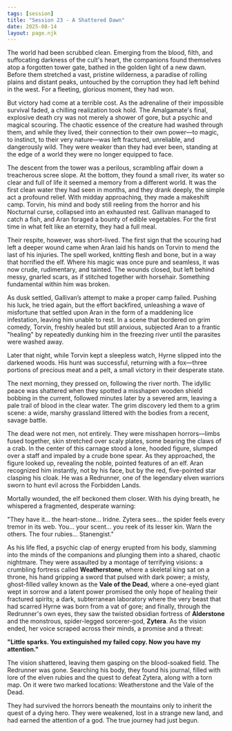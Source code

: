 ```yaml
---
tags: [session]
title: "Session 23 - A Shattered Dawn"
date: 2025-08-14
layout: page.njk
---
```


The world had been scrubbed clean. Emerging from the blood, filth, and suffocating darkness of the cult's heart, the companions found themselves atop a forgotten tower gate, bathed in the golden light of a new dawn. Before them stretched a vast, pristine wilderness, a paradise of rolling plains and distant peaks, untouched by the corruption they had left behind in the west. For a fleeting, glorious moment, they had won.

But victory had come at a terrible cost. As the adrenaline of their impossible survival faded, a chilling realization took hold. The Amalgamate's final, explosive death cry was not merely a shower of gore, but a psychic and magical scouring. The chaotic essence of the creature had washed through them, and while they lived, their connection to their own power—to magic, to instinct, to their very nature—was left fractured, unreliable, and dangerously wild. They were weaker than they had ever been, standing at the edge of a world they were no longer equipped to face.

The descent from the tower was a perilous, scrambling affair down a treacherous scree slope. At the bottom, they found a small river, its water so clear and full of life it seemed a memory from a different world. It was the first clean water they had seen in months, and they drank deeply, the simple act a profound relief. With midday approaching, they made a makeshift camp. Torvin, his mind and body still reeling from the horror and his Nocturnal curse, collapsed into an exhausted rest. Gallivan managed to catch a fish, and Aran foraged a bounty of edible vegetables. For the first time in what felt like an eternity, they had a full meal.

Their respite, however, was short-lived. The first sign that the scouring had left a deeper wound came when Aran laid his hands on Torvin to mend the last of his injuries. The spell worked, knitting flesh and bone, but in a way that horrified the elf. Where his magic was once pure and seamless, it was now crude, rudimentary, and tainted. The wounds closed, but left behind messy, gnarled scars, as if stitched together with horsehair. Something fundamental within him was broken.

As dusk settled, Gallivan’s attempt to make a proper camp failed. Pushing his luck, he tried again, but the effort backfired, unleashing a wave of misfortune that settled upon Aran in the form of a maddening lice infestation, leaving him unable to rest. In a scene that bordered on grim comedy, Torvin, freshly healed but still anxious, subjected Aran to a frantic "healing" by repeatedly dunking him in the freezing river until the parasites were washed away.

Later that night, while Torvin kept a sleepless watch, Hyrne slipped into the darkened woods. His hunt was successful, returning with a fox—three portions of precious meat and a pelt, a small victory in their desperate state.

The next morning, they pressed on, following the river north. The idyllic peace was shattered when they spotted a misshapen wooden shield bobbing in the current, followed minutes later by a severed arm, leaving a pale trail of blood in the clear water. The grim discovery led them to a grim scene: a wide, marshy grassland littered with the bodies from a recent, savage battle.

The dead were not men, not entirely. They were misshapen horrors—limbs fused together, skin stretched over scaly plates, some bearing the claws of a crab. In the center of this carnage stood a lone, hooded figure, slumped over a staff and impaled by a crude bone spear. As they approached, the figure looked up, revealing the noble, pointed features of an elf. Aran recognized him instantly, not by his face, but by the red, five-pointed star clasping his cloak. He was a Redrunner, one of the legendary elven warriors sworn to hunt evil across the Forbidden Lands.

Mortally wounded, the elf beckoned them closer. With his dying breath, he whispered a fragmented, desperate warning:

"They have it... the heart-stone... Iridne. Zytera sees... the spider feels every tremor in its web. You... your scent... you reek of its lesser kin. Warn the others. The four rubies... Stanengist."

As his life fled, a psychic clap of energy erupted from his body, slamming into the minds of the companions and plunging them into a shared, chaotic nightmare. They were assaulted by a montage of terrifying visions: a crumbling fortress called **Weatherstone**, where a skeletal king sat on a throne, his hand gripping a sword that pulsed with dark power; a misty, ghost-filled valley known as the **Vale of the Dead**, where a one-eyed giant wept in sorrow and a latent power promised the only hope of healing their fractured spirits; a dark, subterranean laboratory where the very beast that had scarred Hyrne was born from a vat of gore; and finally, through the Redrunner's own eyes, they saw the twisted obsidian fortress of **Alderstone** and the monstrous, spider-legged sorcerer-god, **Zytera**. As the vision ended, her voice scraped across their minds, a promise and a threat:

**"Little sparks. You extinguished my failed copy. Now you have my attention."**

The vision shattered, leaving them gasping on the blood-soaked field. The Redrunner was gone. Searching his body, they found his journal, filled with lore of the elven rubies and the quest to defeat Zytera, along with a torn map. On it were two marked locations: Weatherstone and the Vale of the Dead.

They had survived the horrors beneath the mountains only to inherit the quest of a dying hero. They were weakened, lost in a strange new land, and had earned the attention of a god. The true journey had just begun.
